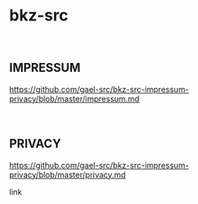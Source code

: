 # bkz-src

</br>

## IMPRESSUM

https://github.com/gael-src/bkz-src-impressum-privacy/blob/master/impressum.md

</br>

## PRIVACY

https://github.com/gael-src/bkz-src-impressum-privacy/blob/master/privacy.md

link
